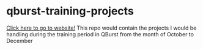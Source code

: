 # qburst-training-projects
[Click here to go to website!](https://acnair.github.io/qburst-training-projects/)
This repo would contain the projects I would be handling during the training period in QBurst from the month of October to December
